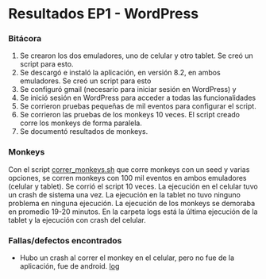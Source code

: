 # Resultados EP1 - WordPress

### Bitácora
1. Se crearon los dos emuladores, uno de celular y otro tablet. Se creó un script para esto.
1. Se descargó e instaló la aplicación, en versión 8.2, en ambos emuladores. Se creó un script para esto
1. Se configuró gmail (necesario para iniciar sesión en WordPress) y 
1. Se inició sesión en WordPress para acceder a todas las funcionalidades
1. Se corrieron pruebas pequeñas de mil eventos para configurar el script.
1. Se corrieron las pruebas de los monkeys 10 veces. El script creado corre los monkeys de forma paralela.
1. Se documentó resultados de monkeys.

### Monkeys
Con el script [correr_monkeys.sh](scripts/correr_monkeys.sh) que corre monkeys con un seed y varias opciones, se corren
monkeys con 100 mil eventos en ambos emuladores (celular y tablet). Se corrió el script 10 veces. La ejecución en el 
celular tuvo un crash de sistema una vez. La ejecución en la tablet no tuvo ninguno problema en ninguna ejecución. La
ejecución de los monkeys se demoraba en promedio 19-20 minutos. En la carpeta logs está la última ejecución de la tablet
y la ejecución con crash del celular.

### Fallas/defectos encontrados
- Hubo un crash al correr el monkey en el celular, pero no fue de la aplicación, fue de android. [log](logs/cel_error.txt)
